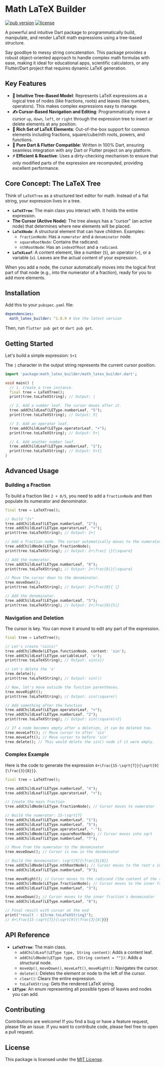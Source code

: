 # Math LaTeX Builder

[![pub version](https://img.shields.io/pub/v/math_latex_builder.svg)](https://pub.dev/packages/math_latex_builder)
[![license](https://img.shields.io/badge/license-MIT-blue.svg)](https://opensource.org/licenses/MIT)

A powerful and intuitive Dart package to programmatically build, manipulate, and render LaTeX math expressions using a tree-based structure.

Say goodbye to messy string concatenation. This package provides a robust object-oriented approach to handle complex math formulas with ease, making it ideal for educational apps, scientific calculators, or any Flutter/Dart project that requires dynamic LaTeX generation.

## Key Features

-   **🌳 Intuitive Tree-Based Model**: Represents LaTeX expressions as a logical tree of nodes (like fractions, roots) and leaves (like numbers, operators). This makes complex expressions easy to manage.
-   **✍️ Cursor-Based Navigation and Editing**: Programmatically move a cursor `up`, `down`, `left`, or `right` through the expression tree to insert or delete elements at any position.
-   **🧮 Rich Set of LaTeX Elements**: Out-of-the-box support for common elements including fractions, square/cube/nth roots, powers, and functions.
-   **🚀 Pure Dart & Flutter Compatible**: Written in 100% Dart, ensuring seamless integration with any Dart or Flutter project on any platform.
-   **⚡️ Efficient & Reactive**: Uses a dirty-checking mechanism to ensure that only modified parts of the expression are recomputed, providing excellent performance.

## Core Concept: The LaTeX Tree

Think of `LaTeXTree` as a structured text editor for math. Instead of a flat string, your expression lives in a tree.

-   **`LaTeXTree`**: The main class you interact with. It holds the entire expression.
-   **The Cursor (Active Node)**: The tree always has a "cursor" (an active node) that determines where new elements will be placed.
-   **`LaTeXNode`**: A structural element that can have children. Examples:
    -   `fractionNode`: Has a `numerator` and a `denominator` node.
    -   `squareRootNode`: Contains the radicand.
    -   `nthRootNode`: Has an `indexOfRoot` and a `radicand`.
-   **`LaTeXLeaf`**: A content element, like a number (`5`), an operator (`+`), or a variable (`x`). Leaves are the actual content of your expression.

When you add a node, the cursor automatically moves into the logical first part of that node (e.g., into the numerator of a fraction), ready for you to add more elements.

## Installation

Add this to your `pubspec.yaml` file:

```yaml
dependencies:
  math_latex_builder: ^1.0.9 # Use the latest version
```

Then, run `flutter pub get` or `dart pub get`.

## Getting Started

Let's build a simple expression: `5+1`

The `|` character in the output string represents the current cursor position.

```dart
import 'package:math_latex_builder/math_latex_builder.dart';

void main() {
  // 1. Create a tree instance.
  final tree = LaTeXTree();
  print(tree.toLaTeXString); // Output: |

  // 2. Add a number leaf. The cursor moves after it.
  tree.addChildLeaf(LEType.numberLeaf, "5");
  print(tree.toLaTeXString); // Output: 5|

  // 3. Add an operator leaf.
  tree.addChildLeaf(LEType.operatorLeaf, "+");
  print(tree.toLaTeXString); // Output: 5+|

  // 4. Add another number leaf.
  tree.addChildLeaf(LEType.numberLeaf, "1");
  print(tree.toLaTeXString); // Output: 5+1|
}
```

## Advanced Usage

### Building a Fraction

To build a fraction like `2 + 8/5`, you need to add a `fractionNode` and then populate its numerator and denominator.

```dart
final tree = LaTeXTree();

// Build "2+"
tree.addChildLeaf(LEType.numberLeaf, "2");
tree.addChildLeaf(LEType.operatorLeaf, "+");
print(tree.toLaTeXString); // Output: 2+|

// Add a fraction node. The cursor automatically moves to the numerator.
tree.addChildNode(LEType.fractionNode);
print(tree.toLaTeXString); // Output: 2+\frac{ |}{\square}

// Add the numerator.
tree.addChildLeaf(LEType.numberLeaf, "8");
print(tree.toLaTeXString); // Output: 2+\frac{8|}{\square}

// Move the cursor down to the denominator.
tree.moveDown();
print(tree.toLaTeXString); // Output: 2+\frac{8}{ |}

// Add the denominator.
tree.addChildLeaf(LEType.numberLeaf, "5");
print(tree.toLaTeXString); // Output: 2+\frac{8}{5|}
```

### Navigation and Deletion

The cursor is key. You can move it around to edit any part of the expression.

```dart
final tree = LaTeXTree();

// Let's create "sin(x)"
tree.addChildNode(LEType.functionNode, content: 'sin');
tree.addChildLeaf(LEType.variableLeaf, 'x');
print(tree.toLaTeXString); // Output: sin(x|)

// Let's delete the 'x'
tree.delete();
print(tree.toLaTeXString); // Output: sin(|)

// Now, let's move outside the function parentheses.
tree.moveRight();
print(tree.toLaTeXString); // Output: sin(\square)|

// Add something after the function
tree.addChildLeaf(LEType.operatorLeaf, "+");
tree.addChildLeaf(LEType.numberLeaf, "2");
print(tree.toLaTeXString); // Output: sin(\square)+2|

// If a node becomes empty after a deletion, it can be deleted too.
tree.moveLeft(); // Move cursor to after 'sin'
tree.moveLeft(); // Move cursor to before 'sin'
tree.delete(); // This would delete the sin() node if it were empty.
```

### Complex Example

Here is the code to generate the expression `4+\frac{15-\sqrt{7}}{\sqrt[9]{\frac{3}{8}}}`.

```dart
final tree = LaTeXTree();

tree.addChildLeaf(LEType.numberLeaf, "4");
tree.addChildLeaf(LEType.operatorLeaf, "+");

// Create the main fraction
tree.addChildNode(LEType.fractionNode); // Cursor moves to numerator

// Build the numerator: 15-\sqrt{7}
tree.addChildLeaf(LEType.numberLeaf, "1");
tree.addChildLeaf(LEType.numberLeaf, "5");
tree.addChildLeaf(LEType.operatorLeaf, "-");
tree.addChildNode(LEType.squareRootNode); // Cursor moves into sqrt
tree.addChildLeaf(LEType.numberLeaf, "7");

// Move from the numerator to the denominator
tree.moveDown(); // Cursor is now in the denominator

// Build the denominator: \sqrt[9]{\frac{3}{8}}
tree.addChildNode(LEType.nthRootNode); // Cursor moves to the root's index
tree.addChildLeaf(LEType.numberLeaf, "9");

tree.moveRight(); // Cursor moves to the radicand (the content of the root)
tree.addChildNode(LEType.fractionNode); // Cursor moves to the inner fraction's numerator
tree.addChildLeaf(LEType.numberLeaf, "3");

tree.moveDown(); // Cursor moves to the inner fraction's denominator
tree.addChildLeaf(LEType.numberLeaf, "8");

// Final result with cursor at the end
print("result : ${tree.toLaTeXString}");
// 4+\frac{15-\sqrt{7}}{\sqrt[9]{\frac{3}{8|}}}
```

## API Reference

-   **`LaTeXTree`**: The main class.
    -   `addChildLeaf(LEType type, String content)`: Adds a content leaf.
    -   `addChildNode(LEType type, {String content = ""})`: Adds a structural node.
    -   `moveUp()`, `moveDown()`, `moveLeft()`, `moveRight()`: Navigates the cursor.
    -   `delete()`: Deletes the element or node to the left of the cursor.
    -   `clear()`: Clears the entire expression.
    -   `toLaTeXString`: Gets the rendered LaTeX string.
-   **`LEType`**: An enum representing all possible types of leaves and nodes you can add.

## Contributing

Contributions are welcome! If you find a bug or have a feature request, please file an issue. If you want to contribute code, please feel free to open a pull request.

## License

This package is licensed under the [MIT License](LICENSE).

